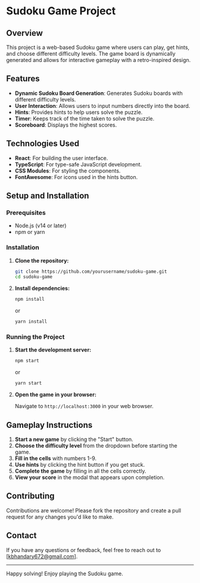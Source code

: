 # Sudoku Game Project

## Overview

This project is a web-based Sudoku game where users can play, get hints, and choose different difficulty levels. The game board is dynamically generated and allows for interactive gameplay with a retro-inspired design.

## Features

- **Dynamic Sudoku Board Generation**: Generates Sudoku boards with different difficulty levels.
- **User Interaction**: Allows users to input numbers directly into the board.
- **Hints**: Provides hints to help users solve the puzzle.
- **Timer**: Keeps track of the time taken to solve the puzzle.
- **Scoreboard**: Displays the highest scores.

## Technologies Used

- **React**: For building the user interface.
- **TypeScript**: For type-safe JavaScript development.
- **CSS Modules**: For styling the components.
- **FontAwesome**: For icons used in the hints button.

## Setup and Installation

### Prerequisites

- Node.js (v14 or later)
- npm or yarn

### Installation

1. **Clone the repository:**

   ```sh
   git clone https://github.com/yourusername/sudoku-game.git
   cd sudoku-game
   ```

2. **Install dependencies:**

   ```sh
   npm install
   ```

   or

   ```sh
   yarn install
   ```

### Running the Project

1. **Start the development server:**

   ```sh
   npm start
   ```

   or

   ```sh
   yarn start
   ```

2. **Open the game in your browser:**

   Navigate to `http://localhost:3000` in your web browser.

## Gameplay Instructions

1. **Start a new game** by clicking the "Start" button.
2. **Choose the difficulty level** from the dropdown before starting the game.
3. **Fill in the cells** with numbers 1-9.
4. **Use hints** by clicking the hint button if you get stuck.
5. **Complete the game** by filling in all the cells correctly.
6. **View your score** in the modal that appears upon completion.

## Contributing

Contributions are welcome! Please fork the repository and create a pull request for any changes you'd like to make.

## Contact

If you have any questions or feedback, feel free to reach out to [kbhandary672@gmail.com].

---

Happy solving! Enjoy playing the Sudoku game.

